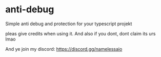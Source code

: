 # anti-debug
Simple anti debug and protection for your typescript projekt



pleas give credits when using it. 
And also if you dont, dont claim its urs lmao


And ye join my discord: https://discord.gg/namelessaio
